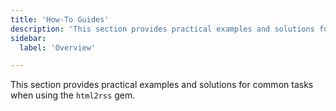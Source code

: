 ```yaml
---
title: 'How-To Guides'
description: 'This section provides practical examples and solutions for common tasks when using the html2rss gem.'
sidebar:
  label: 'Overview'

---
```



This section provides practical examples and solutions for common tasks when using the `html2rss` gem.
